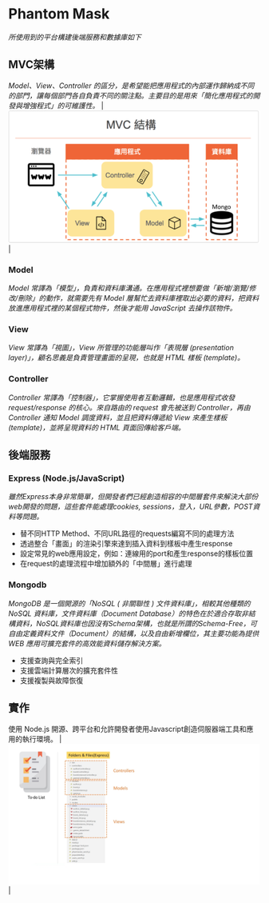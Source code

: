 # Phantom Mask 

_所使用到的平台構建後端服務和數據庫如下_

## MVC架構

_Model、View、Controller 的區分，是希望能把應用程式的內部運作歸納成不同的部門，讓每個部門各自負責不同的關注點。主要目的是用來「簡化應用程式的開發與增強程式」的可維護性。_
|![MVC](https://github.com/Mars621/Mask/blob/main/MVC.png)|
### Model
_Model 常譯為「模型」，負責和資料庫溝通。在應用程式裡想要做「新增/瀏覽/修改/刪除」的動作，就需要先有 Model 層幫忙去資料庫裡取出必要的資料，把資料放進應用程式裡的某個程式物件，然後才能用 JavaScript 去操作該物件。_
### View
_View 常譯為「視圖」，View 所管理的功能層叫作「表現層 (presentation layer)」，顧名思義是負責管理畫面的呈現，也就是 HTML 樣板 (template)。_
### Controller
_Controller 常譯為「控制器」，它掌握使用者互動邏輯，也是應用程式收發 request/response 的核心。來自路由的 request 會先被送到 Controller，再由 Controller 通知 Model 調度資料，並且把資料傳遞給 View 來產生樣板 (template)，並將呈現資料的 HTML 頁面回傳給客戶端。_

## 後端服務
### Express (Node.js/JavaScript)
_雖然Express本身非常簡單，但開發者們已經創造相容的中間層套件來解決大部份web開發的問題，這些套件能處理cookies, sessions，登入，URL參數，POST資料等問題。_
* 替不同HTTP Method、不同URL路徑的requests編寫不同的處理方法
* 透過整合「畫面」的渲染引擎來達到插入資料到樣板中產生response
* 設定常見的web應用設定，例如：連線用的port和產生response的樣板位置
* 在request的處理流程中增加額外的「中間層」進行處理
### Mongodb
_MongoDB 是一個開源的「NoSQL ( 非關聯性 ) 文件資料庫」，相較其他種類的  NoSQL 資料庫，文件資料庫（Document Database）的特色在於適合存取非結構資料，NoSQL資料庫也因沒有Schema架構，也就是所謂的Schema-Free，可自由定義資料文件（Document）的結構，以及自由新增欄位，其主要功能為提供 WEB 應用可擴充套件的高效能資料儲存解決方案。_
* 支援查詢與完全索引
* 支援雲端計算層次的擴充套件性
* 支援複製與故障恢復

## 實作
使用 Node.js 開源、跨平台和允許開發者使用Javascript創造伺服器端工具和應用的執行環境。
|![MVC](https://github.com/Mars621/Mask/blob/main/flow.jpg)|
   



